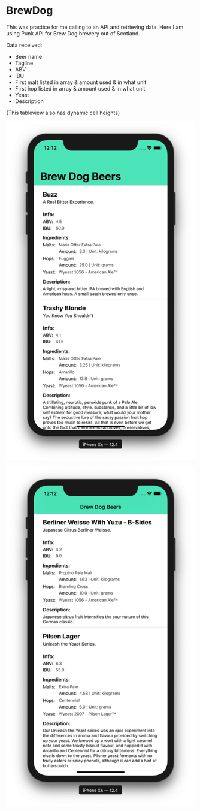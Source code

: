 # BrewDog

This was practice for me calling to an API and retrieving data. Here I am using Punk API for Brew Dog brewery out of Scotland.

Data received:
- Beer name
- Tagline
- ABV
- IBU
- First malt listed in array & amount used & in what unit
- First hop listed in array & amount used & in what unit
- Yeast
- Description

(This tableview also has dynamic cell heights)

<p align="center">
  <img src="https://github.com/marlonjames71/Brew-Dog/blob/master/Screen%20Shot%202019-08-07%20at%2012.12.31%20PM.png">
</p>

<p align="center">
  <img src="https://github.com/marlonjames71/Brew-Dog/blob/master/Screen%20Shot%202019-08-07%20at%2012.12.41%20PM.png">
</p>
